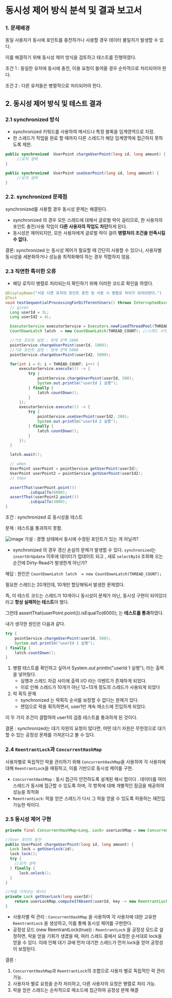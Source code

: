 


# **동시성 제어 방식 분석 및 결과 보고서**

### 1. 문제배경

동일 사용자가 동시에 포인트를 충전하거나 사용할 경우 데이터 불일치가 발생할 수 있다.

이를 해결하기 위해 동시성 제어 방식을 검토하고 테스트를 진행하였다.

조건 1 : 동일한 유저에 동시에 충전, 이용 요청이 들어올 경우 순차적으로 처리되어야 한다.

조건 2 :  다른 유저들은 병렬적으로 처리되어야 한다.

## 2. 동시성 제어 방식 및 테스트 결과

### **2.1 synchronized  방식**
- synchronized  키워드를 사용하여 메서드나 특정 블록을 임계영역으로 지정.
- 한 스레드가 작업을 완료 할 때까지 다른 스레드가 해당 임계영역에 접근하지 못하도록 제한.

```java
public synchronized  UserPoint chargeUserPoint(long id, long amount) {
	 //로직 생략
}

public synchronized  UserPoint useUserPoint(long id, long amount) {
	 //로직 생략
}
```

### **2.2. synchronized 문제점**

synchronized를 사용할 경우 동시성 문제는 해결된다.

- synchronized 의 경우 모든 스레드에 대해서 글로벌 락이 걸리므로, 한 사용자의 포인트 충전/사용 작업이 **다른 사용자의 작업도 차단**하게 된다.
- 동시성은 제어되지만, 모든 사용자에게 글로벌 락이 걸려 **병렬처리 조건을 만족시킬 수 없다.**

결론: synchronized 는 동시성 제어가 필요할 때 간단히 사용할 수 있으나, 사용자별 동시성을 세분화하거나 성능을 최적화해야 하는 경우 적합하지 않음.

### **2.3 직면한 특이한 오류**

- 해당 로직이 병렬로 처리되는지 확인하기 위해 이러한 코드로 확인을 하였다.

```java
@DisplayName("서로 다른 유저의 포인트 충전 및 사용 시 병렬로 처리가 되어야한다.")
@Test
void testSequentialProcessingForDifferentUsers() throws InterruptedException {
  // given
  Long userId = 3L;
  Long userId2 = 4L;

  ExecutorService executorService = Executors.newFixedThreadPool(THREAD_COUNT); //스레드 풀 생성
  CountDownLatch latch  = new CountDownLatch(THREAD_COUNT); //스레드 시작

  //기초 포인트 설정 : 현재 잔액 1000
  pointService.chargeUserPoint(userId, 1000);
  //기초 포인트 설정 : 현재 잔액 5000
  pointService.chargeUserPoint(userId2, 5000);

  for(int i = 0; i < THREAD_COUNT; i++) {
      executorService.execute(() -> {
          try {
              pointService.chargeUserPoint(userId, 500);
              System.out.println("userId 1 실행");
          } finally {
              latch.countDown();
          }
      });
      executorService.execute(() -> {
          try {
              pointService.useUserPoint(userId2, 200);
              System.out.println("userId 2 실행");
          } finally {
              latch.countDown();
          }
      });
  }

  latch.await();

  // when
  UserPoint userPoint = pointService.getUserPoint(userId);
  UserPoint userPoint2 = pointService.getUserPoint(userId2);
  // then

  assertThat(userPoint.point())
          .isEqualTo(6000);
  assertThat(userPoint2.point())
          .isEqualTo(3000);
}
```

조건 : synchronized 로 동시성을 테스트

문제 : 테스트를 통과하지 못함.

![image](https://github.com/user-attachments/assets/5087436b-c552-419a-a2d5-cd12881d8c11)
가설 : 경쟁 상태에서 동시에 수정된 포인트가 있는 게 아닐까?

- synchronized  의 경우 갱신 손실의 문제가 발생할 수 있다. `synchronized`는  `insertOrUpdate` 이후에 데이터가 업데이트 되고 , 새로  `selectById` 조회해 오는 순간에 Dirty-Read가 발생한게 아닌가?

해답 : 원인은 `CountDownLatch latch  = new CountDownLatch(THREAD_COUNT);`

필요한 스레드는 20개인데, 10개만 할당해둬서 발생한 문제였다.

즉, 이 테스트 코드는 스레드가 10개이니 동시성이 문제가 아닌, 동시성 구현이 되어있더라고 **항상 실패하는 테스트**야 했다.

그런데  assertThat(userPoint.point()).isEqualTo(6000); 는 **테스트를 통과**하였다.

내가 생각한 원인은 다음과 같다.

```java
try {
    pointService.chargeUserPoint(userId, 500);
    System.out.println("userId 1 실행");
} finally {
    latch.countDown();
}
```

1. 병렬 테스트를 확인하고 싶어서 System.*out*.println("userId 1 실행"); 라는 출력을 넣어뒀다.
    - 실행과 스레드 차감 사이에 출력  I/O 라는 이벤트가 존재하게 되었다.
    - 이로 인해 스레드가 10개가 아닌  12~13개 정도의 스레드가 사용되게 되었다
2. 락 획득 문제
    - synchronized  는 락획득 순서를 보장할 수 없다는 문제가 있다.
    - 랜덤으로 락을 획득하면서, user1만 계속 메소드에 진입하게 되었다.

이 두 가지 조건이 결합하여 user1의 검증 테스트를 통과하게 된 것이다.

결론 : synchronized는 대기 자원의 요청이 많다면, 어떤 대기 자원은 무한정으로 대기할 수 있는 공정성 문제를 가져온다고 볼 수 있다.


### 2.4 `ReentrantLock`과 `ConcurrentHashMap`

사용자별로 독립적인 락을 관리하기 위해 `ConcurrentHashMap`을 사용하여 각 사용자에 대해 `ReentrantLock`을 매핑하고, 이를 기반으로 동시성 제어를 구현.

- `ConcurrentHashMap` :  동시 접근이 안전하도록 설계된 해시 맵이다 . 데이터를 여러 스레드가 동시에 접근할 수 있도록 하며, 각 항목에 대해 개별적인 잠금을 제공하여 성능을 최적화
- `ReentrantLock`: 락을 얻은 스레드가 다시 그 락을 얻을 수 있도록 허용하는 재진입 가능한 락이다.

### 2.5 동시성 제어 구현

```java
private final ConcurrentHashMap<Long, Lock> userLockMap = new ConcurrentHashMap<>();

//User 포인트 충전
public UserPoint chargeUserPoint(long id, long amount) {
  Lock lock = getUserLock(id);
  lock.lock();
  try {
    //로직 생략
  } finally {
      lock.unlock();
  }
}

//락을 가져오는 메서드
private Lock getUserLock(long userId){
    return userLockMap.computeIfAbsent(userId, key -> new ReentrantLock(true));
}
```

- 사용자별 락 관리  : `ConcurrentHashMap`  을 사용하여 각 사용자에 대한 고유한 `ReentrantLock` 을 생성하고, 이를 통해 동시성 제어를 구현한다.
- 공정성 모드 (new ReentrantLock(true)) : `ReentrantLock` 을 공정성 모드로 설정하면, 락을 얻을 기회가 생겼을 때, 여러 스레드 중에서 요청한 순서대로 lock을 얻을 수 있다. 이래 인해 대기 큐에 먼저 대기한 스레드가 먼저 lock을 얻어 공정성이 보장된다.

결론 :

1.  `ConcurrentHashMap`과 `ReentrantLock`의 조합으로 사용자 별로 독립적인 락 관리 가능.
2. 사용자자 별로 요청을 순차 처리하고, 다른 사용자의 요청은 병렬로 처리 가능.
3. 락을 얻은 스레드는 순차적으로 메소드에 접근하여 공정성 문제 해결